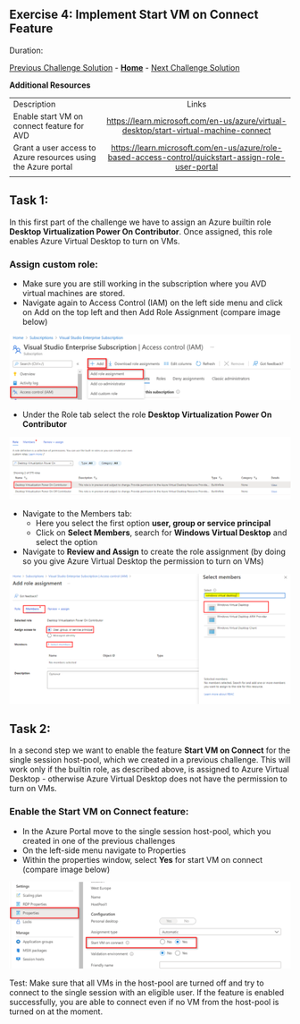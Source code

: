 ## Exercise 4: Implement Start VM on Connect Feature

Duration:


[Previous Challenge Solution](./03-Implement-FSLogix-Profile-Solution.md) - **[Home](../Readme.md)** - [Next Challenge Solution](05-scaling-plan-solution.md)


**Additional Resources**

  |              |            |  
|----------|:-------------:|
| Description | Links |
|Enable start VM on connect feature for AVD  |  https://learn.microsoft.com/en-us/azure/virtual-desktop/start-virtual-machine-connect   | 
| Grant a user access to Azure resources using the Azure portal | https://learn.microsoft.com/en-us/azure/role-based-access-control/quickstart-assign-role-user-portal |
  |              |            | 



## Task 1:

In this first part of the challenge we have to assign an Azure builtin role **Desktop Virtualization Power On Contributor**. Once assigned, this role enables Azure Virtual Desktop to turn on VMs.

### Assign custom role:

- Make sure you are still working in the subscription where you AVD virtual machines are stored.
- Navigate again to Access Control (IAM) on the left side menu and click on Add on the top left and then Add Role Assignment (compare image below)

![Assign Custom Role](../Images/04-assign_role_1.png)

- Under the Role tab select the role **Desktop Virtualization Power On Contributor**

![Assign Custom Role](../Images/04-assign_role_2.png)

- Navigate to the Members tab:
  - Here you select the first option **user, group or service principal** 
  - Click on **Select Members**, search for **Windows Virtual Desktop** and select the option
- Navigate to **Review and Assign** to create the role assignment (by doing so you give Azure Virtual Desktop the permission to turn on VMs) 

![Assign Custom Role](../Images/04-assign_role_3.png)
 
## Task 2:

In a second step we want to enable the feature **Start VM on Connect** for the single session host-pool, which we created in a previous challenge. This will work only if the builtin role, as described above, is assigned to Azure Virtual Desktop - otherwise Azure Virtual Desktop does not have the permission to turn on VMs. 

### Enable the Start VM on Connect feature: 

- In the Azure Portal move to the single session host-pool, which you created in one of the previous challenges
- On the left-side menu navigate to Properties
- Within the properties window, select **Yes** for start VM on connect (compare image below) 

![Start VM on connect feature](../Images/04-enable_feature_1.png)

Test: Make sure that all VMs in the host-pool are turned off and try to connect to the single session with an eligible user. If the feature is enabled successfully, you are able to connect even if no VM from the host-pool is turned on at the moment. 

